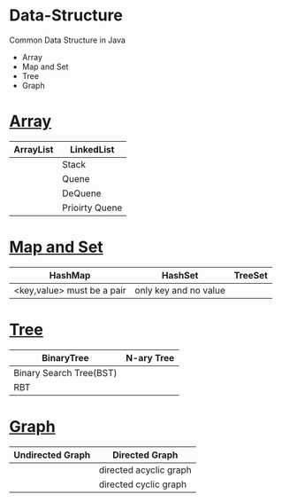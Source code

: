 # Data-Structure
Common Data Structure in Java

<ul>
  <li>Array</li>
  <li>Map and Set</li>
  <li>Tree</li>
  <li> Graph</li>
</ul>

# [Array](./Data-Structure/Array/)
| ArrayList | LinkedList |
| --- | ----- |
| |Stack|
| |Quene|
||DeQuene|
||Prioirty Quene|

# [Map and Set](./Data-Structure/Map-and-Set/)
| HashMap | HashSet |TreeSet|
| --- | ----- |:--|
|<key,value> must be a pair|only key and no value|

# [Tree](./Data-Structure/Tree/)
| BinaryTree | N-ary Tree |
| --- | ----- |
|Binary Search Tree(BST)||
|RBT||

# [Graph](./Data-Structure/Graph/)
| Undirected Graph | Directed Graph |
| --- | ----- |
| |directed acyclic graph|
| |directed cyclic graph|

